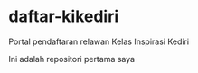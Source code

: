 # daftar-kikediri
Portal pendaftaran relawan Kelas Inspirasi Kediri

Ini adalah repositori pertama saya

